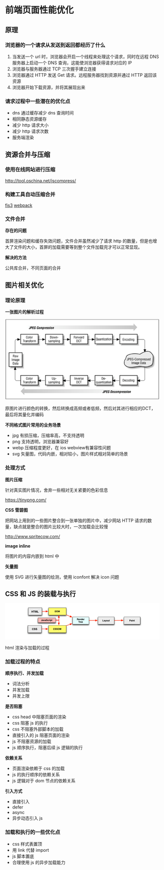 # 前端页面性能优化

## 原理

### 浏览器的一个请求从发送到返回都经历了什么

1.  当发送一个 url 时，浏览器会开启一个线程来处理这个请求，同时在远程 DNS 服务器上启动一个 DNS 查询，这能使浏览器获得请求对应的 IP
2.  浏览器与服务器通过 TCP 三次握手建立连接
3.  浏览器通过 HTTP 发送 Get 请求。远程服务器找到资源并通过 HTTP 返回该资源
4.  浏览器开始下载资源，并将其展现出来

### 请求过程中一些潜在的优化点

* dns 通过缓存减少 dns 查询时间
* 相同静态资源缓存
* 减少 http 请求大小
* 减少 http 请求次数
* 服务端渲染

## 资源合并与压缩

### 使用在线网站进行压缩

http://tool.oschina.net/jscompress/

### 构建工具自动压缩合并

[fis3](https://github.com/fex-team/fis3)
[webpack](https://www.webpackjs.com/)

### 文件合并

**存在的问题**

首屏渲染问题和缓存失效问题，文件合并虽然减少了请求 http 的数量，但是也增大了文件的大小，首屏的加载需要等到整个文件加载完才可以正常显现。

**解决的方法**

公共库合并，不同页面的合并

## 图片相关优化

### 理论原理

**一张图片的解析过程**

![jpg](images/jpg.png)

原图片进行颜色的转换，然后转换成高频或者低频，然后对其进行相应的DCT，最后将其量化并编码

**不同格式图片常用的业务场景**

- jpg 有损压缩，压缩率高，不支持透明
- png 支持透明，浏览器兼容好
- webp 压缩程度更好，在 ios webview有兼容性问题
- svg 矢量图，代码内嵌，相对较小，图片样式相对简单的场景

### 处理方式

**图片压缩**

针对真实图片情况，舍弃一些相对无关紧要的色彩信息

https://tinypng.com/

**CSS 雪碧图**

把网站上用到的一些图片整合到一张单独的图片中，减少网站 HTTP 请求的数量，缺点就是整合的图片比较大时，一次加载会比较慢

http://www.spritecow.com/

**image inline**

将图片的内容内嵌到 html 中

**矢量图**

使用 SVG 进行矢量图的绘测，使用 iconfont 解决 icon 问题

## CSS 和 JS 的装载与执行

![渲染过程](images/渲染过程.png)

html 渲染与加载的过程

### 加载过程的特点

**顺序执行、并发加载**

- 词法分析
- 并发加载
- 并发上限

**是否阻塞**

- css head 中阻塞页面的渲染
- css 阻塞 js 的执行
- css 不阻塞外部脚本的加载
- 直接引入的 js 阻塞页面的渲染
- js 不阻塞资源的加载
- js 顺序执行，阻塞后续 js 逻辑的执行  

**依赖关系**

- 页面渲染依赖于 css 的加载
- js 的执行顺序的依赖关系
- js 逻辑对于 dom 节点的依赖关系

**引入方式**

- 直接引入
- defer
- async
- 异步动态引入 js

### 加载和执行的一些优化点

- css 样式表置顶
- 用 link 代替 import
- js 脚本置底
- 合理使用 js 的异步加载能力



